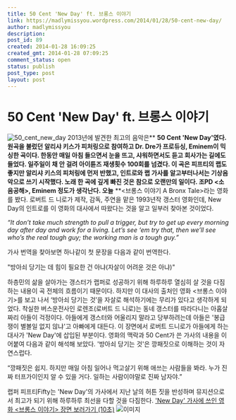 ```yaml
---
title: 50 Cent 'New Day' ft. 브롱스 이야기
link: https://madlymissyou.wordpress.com/2014/01/28/50-cent-new-day/
author: madlymissyou
description: 
post_id: 89
created: 2014-01-28 16:09:25
created_gmt: 2014-01-28 07:09:25
comment_status: open
status: publish
post_type: post
layout: post
---
```


# 50 Cent 'New Day' ft. 브롱스 이야기

![50_cent_new_day](http://madlymissyou.files.wordpress.com/2014/01/50_cent_new_day-e1400946823415.jpg) 2013년에 발견한 최고의 음악은** **50 Cent 'New Day'였다. 원곡을 불렀던 알리샤 키스가 피처링으로 참여하고 Dr. Dre가 프로듀싱, Eminem이 믹싱한 곡이다. 한동안 매일 아침 들으면서 눈을 뜨고, 샤워하면서도 듣고 회사가는 길에도 들었다. 일주일이 채 안 걸려 아이튠즈 재생횟수 100회를 넘겼다. 이 곡은 피프티의 랩도 좋지만 알리샤 키스의 피처링에 먼저 반했고, 인트로와 랩 가사를 알고부터나서는 기상음악으로 쓰기 시작했다. 노래 한 곡에 깊게 빠진 것은 참으로 오랜만의 일이다. 조PD <소음공해>, Eminem <Lose Yourself> 정도가 생각난다. 오늘** **<브롱스 이야기 A Bronx Tale>라는 영화를 봤다. 로버트 드 니로가 제작, 감독, 주연을 맡은 1993년작 갱스터 영화인데, New Day의 인트로를 이 영화의 대사에서 따왔다는 것을 알고 일부러 찾아본 것이었다. 

_“It don’t take much strength to pull a trigger, but try to get up every morning day after day and work for a living. Let’s see ‘em try that, then we’ll see who’s the real tough guy; the working man is a tough guy.”_

가사 번역을 찾아보면 하나같이 첫 문장을 다음과 같이 번역한다. 

"방아쇠 당기는 데 힘이 필요한 건 아냐(자살이 어려운 것은 아냐)"

하층민의 삶을 살아가는 갱스터가 랩퍼로 성공하기 위해 하루하루 열심히 살 것을 다짐하는 내용이 곡 전체의 흐름이기 때문이다. 하지만 이 대사의 출처인 영화 <브롱스 이야기>를 보고 나서 ‘방아쇠 당기는 것’을 자살로 해석하기에는 무리가 있다고 생각하게 되었다. 착실한 버스운전사인 로렌조(로버트 드 니로)는 동네 갱스터를 따라다니는 아홉살 짜리 아들이 걱정이다. 아들에게 갱스터와 어울리지 말라고 당부하려는데 아들은 '봉급쟁이 별볼일 없지 않냐'고 아빠에게 대든다. 이 장면에서 로버트 드니로가 아들에게 하는 대사가 'New Day'에 삽입된 부분이다. 영화의 맥락과 50 Cent가 쓴 가사의 내용을 이어붙여 다음과 같이 해석해 보았다. '방아쇠 당기는 것'은 깡패짓으로 이해하는 것이 자연스럽다. 

“깡패짓은 쉽지. 하지만 매일 아침 일어나 먹고살기 위해 애쓰는 사람들을 봐라. 누가 진짜 터프가이인지 알 수 있을 거다. 일하는 사람이야말로 진짜 남자야.”

랩퍼 피프티Fifty는 'New Day'의 가사에서 지난 날의 허튼 짓을 반성하며 뮤지션으로서 최고가 되기 위해 하루하루 최선을 다할 것을 다짐한다. ['New Day' 가사에 쓰인 영화 <브롱스 이야기> 장면 보러가기 (10초)](http://rapgenius.com/50-cent-new-day-lyrics#note-937225) ![이미지](http://madlymissyou.files.wordpress.com/2014/04/1-blj1uemaggcktdyzdzo56q.jpeg?w=650)